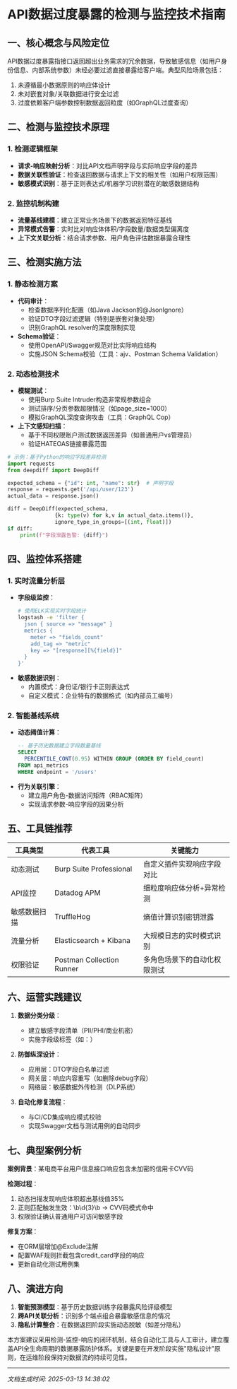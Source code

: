 

# API数据过度暴露的检测与监控技术指南

## 一、核心概念与风险定位
API数据过度暴露指接口返回超出业务需求的冗余数据，导致敏感信息（如用户身份信息、内部系统参数）未经必要过滤直接暴露给客户端。典型风险场景包括：
1. 未遵循最小数据原则的响应体设计
2. 未对嵌套对象/关联数据进行安全过滤
3. 过度依赖客户端参数控制数据返回粒度（如GraphQL过度查询）

## 二、检测与监控技术原理
### 1. 检测逻辑框架
- **请求-响应映射分析**：对比API文档声明字段与实际响应字段的差异
- **数据关联性验证**：检查返回数据与请求上下文的相关性（如用户权限范围）
- **敏感模式识别**：基于正则表达式/机器学习识别潜在的敏感数据结构

### 2. 监控机制构建
- **流量基线建模**：建立正常业务场景下的数据返回特征基线
- **异常模式告警**：实时比对响应体体积/字段数量/数据类型偏离度
- **上下文关联分析**：结合请求参数、用户角色评估数据暴露合理性

## 三、检测实施方法
### 1. 静态检测方案
- **代码审计**：
  - 检查数据序列化配置（如Java Jackson的@JsonIgnore）
  - 验证DTO字段过滤逻辑（特别是嵌套对象处理）
  - 识别GraphQL resolver的深度限制实现
- **Schema验证**：
  - 使用OpenAPI/Swagger规范对比实际响应结构
  - 实施JSON Schema校验（工具：ajv、Postman Schema Validation）

### 2. 动态检测技术
- **模糊测试**：
  - 使用Burp Suite Intruder构造非常规参数组合
  - 测试排序/分页参数超限情况（如page_size=1000）
  - 模拟GraphQL深度查询攻击（工具：GraphQL Cop）
- **上下文感知扫描**：
  - 基于不同权限账户测试数据返回差异（如普通用户vs管理员）
  - 验证HATEOAS链接暴露范围

```python
# 示例：基于Python的响应字段差异检测
import requests
from deepdiff import DeepDiff

expected_schema = {"id": int, "name": str}  # 声明字段
response = requests.get('/api/user/123')
actual_data = response.json()

diff = DeepDiff(expected_schema, 
               {k: type(v) for k,v in actual_data.items()},
               ignore_type_in_groups=[(int, float)])
if diff:
    print(f"字段泄露告警: {diff}")
```

## 四、监控体系搭建
### 1. 实时流量分析层
- **字段级监控**：
  ```bash
  # 使用ELK实现实时字段统计
  logstash -e 'filter {
    json { source => "message" }
    metrics {
      meter => "fields_count"
      add_tag => "metric"
      key => "[response][%{field}]"
    }
  }'
  ```
- **敏感数据识别**：
  - 内置模式：身份证/银行卡正则表达式
  - 自定义模式：企业特有的数据格式（如内部员工编号）

### 2. 智能基线系统
- **动态阈值计算**：
  ```sql
  -- 基于历史数据建立字段数量基线
  SELECT 
    PERCENTILE_CONT(0.95) WITHIN GROUP (ORDER BY field_count) 
  FROM api_metrics 
  WHERE endpoint = '/users'
  ```
- **行为关联引擎**：
  - 建立用户角色-数据访问矩阵（RBAC矩阵）
  - 实现请求参数-响应字段的因果分析

## 五、工具链推荐
| 工具类型       | 代表工具                 | 关键能力                          |
|----------------|--------------------------|-----------------------------------|
| 动态测试       | Burp Suite Professional  | 自定义插件实现响应字段对比        |
| API监控        | Datadog APM              | 细粒度响应体分析+异常检测         |
| 敏感数据扫描   | TruffleHog               | 熵值计算识别密钥泄露              |
| 流量分析       | Elasticsearch + Kibana   | 大规模日志的实时模式识别          |
| 权限验证       | Postman Collection Runner | 多角色场景下的自动化权限测试      |

## 六、运营实践建议
1. **数据分类分级**：
   - 建立敏感字段清单（PII/PHI/商业机密）
   - 实施字段级标签（如：<field name="phone" sensitivity="high"/>）

2. **防御纵深设计**：
   - 应用层：DTO字段白名单过滤
   - 网关层：响应内容重写（如删除debug字段）
   - 网络层：敏感数据外传检测（DLP系统）

3. **自动化修复流程**：
   - 与CI/CD集成响应模式校验
   - 实现Swagger文档与测试用例的自动同步

## 七、典型案例分析
**案例背景**：某电商平台用户信息接口响应包含未加密的信用卡CVV码

**检测过程**：
1. 动态扫描发现响应体积超出基线值35%
2. 正则匹配触发生效：\b\d{3}\b → CVV码模式命中
3. 权限验证确认普通用户可访问敏感字段

**修复方案**：
- 在ORM层增加@Exclude注解
- 配置WAF规则拦截包含credit_card字段的响应
- 更新自动化测试用例集

## 八、演进方向
1. **智能预测模型**：基于历史数据训练字段暴露风险评级模型
2. **跨API关联分析**：识别多个端点组合暴露敏感信息的情况
3. **隐私计算整合**：在数据返回阶段实施动态脱敏（如差分隐私）

本方案建议采用检测-监控-响应的闭环机制，结合自动化工具与人工审计，建立覆盖API全生命周期的数据暴露防护体系。关键是要在开发阶段实施"隐私设计"原则，在运维阶段保持对数据流的持续可见性。

---

*文档生成时间: 2025-03-13 14:38:02*
